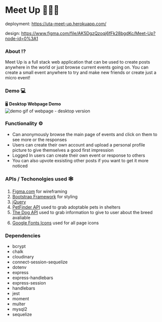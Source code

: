 # Meet Up 🌃💃🎉

deployment:  https://uta-meet-up.herokuapp.com/  

design: https://www.figma.com/file/AK5DgzQzoqj6fFk28bgdKc/Meet-Up?node-id=0%3A1  

### About ⁉

Meet Up is a full stack web application that can be used to create posts anywhere in the world or just browse current events going on. You can create a small event anywhere to try and make new friends or create just a micro event!

### Demo 💻

🖥 **Desktop Webpage Demo**  
![demo gif of webpage - desktop version](private/assets/demo_desktop.gif)

### Functionality ⚙

- Can anonymously browse the main page of events and click on them to see more or the responses
- Users can create their own account and upload a personal profile picture to give themselves a good first impression
- Logged In users can create their own event or response to others
- You can also upvote exsisting other posts if you want to get it more noticed

### APIs / Techonolgies used 🕸

1. [Figma.com](https://www.figma.com/file/AK5DgzQzoqj6fFk28bgdKc/Meet-Up?node-id=0%3A1) for wireframing
2. [Bootstrap Framework](https://getbootstrap.com/) for styling
3. [jQuery](https://jquery.com/)
4. [PetFinder API](https://www.petfinder.com/) used to grab adoptable pets in shelters
5. [The Dog API](https://thedogapi.com/) used to grab information to give to user about the breed avaliable
6. [Google Fonts Icons](https://fonts.google.com/icons) used for all page icons

### Dependencies

- bcrypt
- chalk
- cloudinary
- connect-session-sequelize
- dotenv
- express
- express-handlebars
- express-session
- handlebars
- jest
- moment
- multer
- mysql2
- sequelize